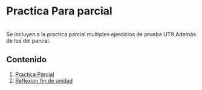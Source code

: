 # Practica Para parcial 

<br>
Se incluyen a la practica parcial multiples ejercicios de prueba UT9
Además de los del parcial. 

## Contenido

1. [Practica Parcial](./PracticaParcial2/README.md)
2. [Reflexion fin de unidad](./RP.md)
